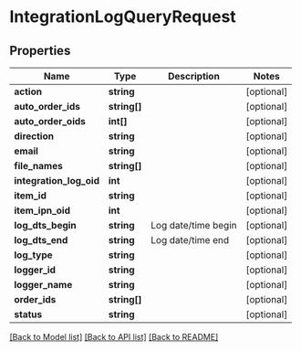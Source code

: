 # IntegrationLogQueryRequest

## Properties
Name | Type | Description | Notes
------------ | ------------- | ------------- | -------------
**action** | **string** |  | [optional] 
**auto_order_ids** | **string[]** |  | [optional] 
**auto_order_oids** | **int[]** |  | [optional] 
**direction** | **string** |  | [optional] 
**email** | **string** |  | [optional] 
**file_names** | **string[]** |  | [optional] 
**integration_log_oid** | **int** |  | [optional] 
**item_id** | **string** |  | [optional] 
**item_ipn_oid** | **int** |  | [optional] 
**log_dts_begin** | **string** | Log date/time begin | [optional] 
**log_dts_end** | **string** | Log date/time end | [optional] 
**log_type** | **string** |  | [optional] 
**logger_id** | **string** |  | [optional] 
**logger_name** | **string** |  | [optional] 
**order_ids** | **string[]** |  | [optional] 
**status** | **string** |  | [optional] 

[[Back to Model list]](../README.md#documentation-for-models) [[Back to API list]](../README.md#documentation-for-api-endpoints) [[Back to README]](../README.md)


